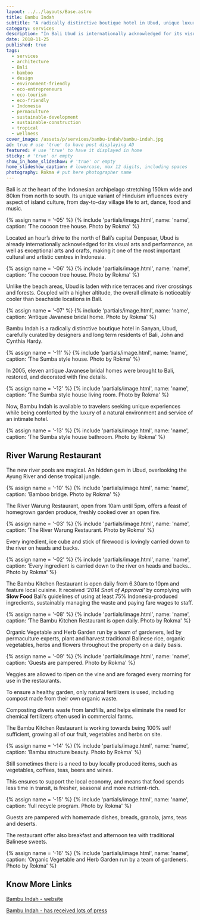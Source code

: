 ```yaml
---
layout: ../../layouts/Base.astro
title: Bambu Indah
subtitle: "A radically distinctive boutique hotel in Ubud, unique luxury experience in a lush natural environment. Dense tropical jungle and river pools."
category: services
description: "In Bali Ubud is internationally acknowledged for its visual arts, performances and crafts, making it an atractive cultural and artistic centres in Indonesia." # max 160 digits
date: 2018-11-25
published: true
tags:
  - services
  - architecture
  - Bali
  - bamboo
  - design
  - environment-friendly
  - eco-entrepreneurs
  - eco-tourism
  - eco-friendly
  - Indonesia
  - permaculture
  - sustainable-development
  - sustainable-construction
  - tropical
  - wellness
cover_image: /assets/p/services/bambu-indah/bambu-indah.jpg
ad: true # use 'true' to have post displaying AD
featured: # use 'true' to have it displayed in home
sticky: # 'true' or empty
show_in_home_slideshow: # 'true' or empty
home_slideshow_caption: # lowercase, max 12 digits, including spaces
photography: Rokma # put here photographer name
---
```


Bali is at the heart of the Indonesian archipelago stretching 150km wide and 80km from north to south. Its unique variant of Hinduism influences every aspect of island culture, from day-to-day village life to art, dance, food and music.

{% assign name = '-05' %}
{% include 'partials/image.html', name: 'name', caption: 'The cocoon tree house. Photo by Rokma' %}

Located an hour’s drive to the north of Bali’s capital Denpasar, Ubud is already internationally acknowledged for its visual arts and performance, as well as exceptional arts and crafts, making it one of the most important cultural and artistic centres in Indonesia.

{% assign name = '-06' %}
{% include 'partials/image.html', name: 'name', caption: 'The cocoon tree house. Photo by Rokma' %}

Unlike the beach areas, Ubud is laden with rice terraces and river crossings and forests. Coupled with a higher altitude, the overall climate is noticeably cooler than beachside locations in Bali.

{% assign name = '-07' %}
{% include 'partials/image.html', name: 'name', caption: 'Antique Javanese bridal home. Photo by Rokma' %}

Bambu Indah is a radically distinctive boutique hotel in Sanyan, Ubud, carefully curated by designers and long term residents of Bali, John and Cynthia Hardy.

{% assign name = '-11' %}
{% include 'partials/image.html', name: 'name', caption: 'The Sumba style house. Photo by Rokma' %}

In 2005, eleven antique Javanese bridal homes were brought to Bali, restored, and decorated with fine details.

{% assign name = '-12' %}
{% include 'partials/image.html', name: 'name', caption: 'The Sumba style house living room. Photo by Rokma' %}

Now, Bambu Indah is available to travelers seeking unique experiences while being comforted by the luxury of a natural environment and service of an intimate hotel.

{% assign name = '-13' %}
{% include 'partials/image.html', name: 'name', caption: 'The Sumba style house bathroom. Photo by Rokma' %}

## River Warung Restaurant

The new river pools are magical. An hidden gem in Ubud, overlooking the Ayung River and dense tropical jungle.

{% assign name = '-10' %}
{% include 'partials/image.html', name: 'name', caption: 'Bamboo bridge. Photo by Rokma' %}

The River Warung Restaurant, open from 10am until 5pm, offers a feast of homegrown garden produce, freshly cooked over an open fire.

{% assign name = '-03' %}
{% include 'partials/image.html', name: 'name', caption: 'The River Warung Restaurant. Photo by Rokma' %}

Every ingredient, ice cube and stick of firewood is lovingly carried down to the river on heads and backs.

{% assign name = '-02' %}
{% include 'partials/image.html', name: 'name', caption: 'Every ingredient is carried down to the river on heads and backs.. Photo by Rokma' %}

The Bambu Kitchen Restaurant is open daily from 6.30am to 10pm and feature local cuisine. It received _'2014 Snail of Approval'_ by complying with **Slow Food** Bali’s guidelines of using at least 75% Indonesia-produced ingredients, sustainably managing the waste and paying fare wages to staff.

{% assign name = '-08' %}
{% include 'partials/image.html', name: 'name', caption: 'The Bambu Kitchen Restaurant is open daily. Photo by Rokma' %}

Organic Vegetable and Herb Garden run by a team of gardeners, led by permaculture experts, plant and harvest traditional Balinese rice, organic vegetables, herbs and flowers throughout the property on a daily basis.

{% assign name = '-09' %}
{% include 'partials/image.html', name: 'name', caption: 'Guests are pampered. Photo by Rokma' %}

Veggies are allowed to ripen on the vine and are foraged every morning for use in the restaurants.

To ensure a healthy garden, only natural fertilizers is used, including compost made from their own organic waste.

Composting diverts waste from landfills, and helps eliminate the need for chemical fertilizers often used in commercial farms.

The Bambu Kitchen Restaurant is working towards being 100% self sufficient, growing all of our fruit, vegetables and herbs on site.

{% assign name = '-14' %}
{% include 'partials/image.html', name: 'name', caption: 'Bambu structure beauty. Photo by Rokma' %}

Still sometimes there is a need to buy locally produced items, such as vegetables, coffees, teas, beers and wines.

This ensures to support the local economy, and means that food spends less time in transit, is fresher, seasonal and more nutrient-rich.

{% assign name = '-15' %}
{% include 'partials/image.html', name: 'name', caption: 'full recycle program. Photo by Rokma' %}

Guests are pampered with homemade dishes, breads, granola, jams, teas and deserts.

The restaurant offer also breakfast and afternoon tea with traditional Balinese sweets.

{% assign name = '-16' %}
{% include 'partials/image.html', name: 'name', caption: 'Organic Vegetable and Herb Garden run by a team of gardeners. Photo by Rokma' %}

## Know More Links

[Bambu Indah - website](http://bambuindah.com/)

[Bambu Indah - has received lots of press](http://bambuindah.com/press/)
